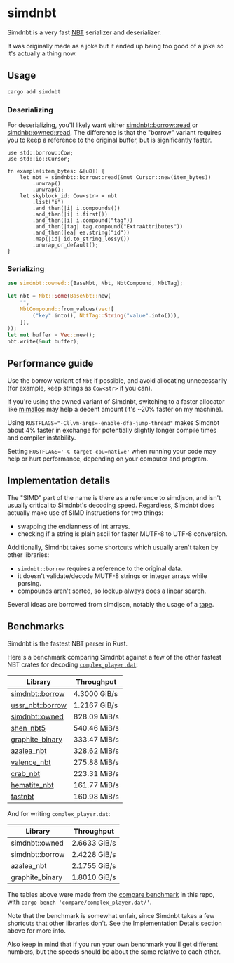 # simdnbt

Simdnbt is a very fast [NBT](https://minecraft.wiki/w/NBT_format) serializer and deserializer.

It was originally made as a joke but it ended up being too good of a joke so it's actually a thing now.

## Usage

```sh
cargo add simdnbt
```

### Deserializing

For deserializing, you'll likely want either [simdnbt::borrow::read](https://docs.rs/simdnbt/latest/simdnbt/borrow/fn.read.html) or [simdnbt::owned::read](https://docs.rs/simdnbt/latest/simdnbt/owned/fn.read.html).
The difference is that the "borrow" variant requires you to keep a reference to the original buffer, but is significantly faster.

```rust,no_run
use std::borrow::Cow;
use std::io::Cursor;

fn example(item_bytes: &[u8]) {
    let nbt = simdnbt::borrow::read(&mut Cursor::new(item_bytes))
        .unwrap()
        .unwrap();
    let skyblock_id: Cow<str> = nbt
        .list("i")
        .and_then(|i| i.compounds())
        .and_then(|i| i.first())
        .and_then(|i| i.compound("tag"))
        .and_then(|tag| tag.compound("ExtraAttributes"))
        .and_then(|ea| ea.string("id"))
        .map(|id| id.to_string_lossy())
        .unwrap_or_default();
}
```

### Serializing

```rust
use simdnbt::owned::{BaseNbt, Nbt, NbtCompound, NbtTag};

let nbt = Nbt::Some(BaseNbt::new(
    "",
    NbtCompound::from_values(vec![
        ("key".into(), NbtTag::String("value".into())),
    ]),
));
let mut buffer = Vec::new();
nbt.write(&mut buffer);
```

## Performance guide

Use the borrow variant of `Nbt` if possible, and avoid allocating unnecessarily (for example, keep strings as `Cow<str>` if you can).

If you're using the owned variant of Simdnbt, switching to a faster allocator like [mimalloc](https://docs.rs/mimalloc/latest/mimalloc/) may help a decent amount (it's ~20% faster on my machine).

Using `RUSTFLAGS="-Cllvm-args=-enable-dfa-jump-thread"` makes Simdnbt about 4% faster in exchange for potentially slightly longer compile times and compiler instability.

Setting `RUSTFLAGS='-C target-cpu=native'` when running your code may help or hurt performance, depending on your computer and program.

## Implementation details

The "SIMD" part of the name is there as a reference to simdjson, and isn't usually critical to Simdnbt's decoding speed. Regardless, Simdnbt does actually make use of SIMD instructions for two things:

- swapping the endianness of int arrays.
- checking if a string is plain ascii for faster MUTF-8 to UTF-8 conversion.

Additionally, Simdnbt takes some shortcuts which usually aren't taken by other libraries:

- `simdnbt::borrow` requires a reference to the original data.
- it doesn't validate/decode MUTF-8 strings or integer arrays while parsing.
- compounds aren't sorted, so lookup always does a linear search.

Several ideas are borrowed from simdjson, notably the usage of a [tape](https://github.com/simdjson/simdjson/blob/master/doc/tape.md).

## Benchmarks

Simdnbt is the fastest NBT parser in Rust.

Here's a benchmark comparing Simdnbt against a few of the other fastest NBT crates for decoding [`complex_player.dat`](https://github.com/azalea-rs/simdnbt/blob/master/simdnbt/tests/complex_player.dat):

| Library                                                                        | Throughput   |
| ------------------------------------------------------------------------------ | ------------ |
| [simdnbt::borrow](https://docs.rs/simdnbt/latest/simdnbt/borrow/index.html)    | 4.3000 GiB/s |
| [ussr_nbt::borrow](https://docs.rs/ussr-nbt/latest/ussr_nbt/borrow/index.html) | 1.2167 GiB/s |
| [simdnbt::owned](https://docs.rs/simdnbt/latest/simdnbt/owned/index.html)      | 828.09 MiB/s |
| [shen_nbt5](https://docs.rs/shen-nbt5/latest/shen_nbt5/)                       | 540.46 MiB/s |
| [graphite_binary](https://docs.rs/graphite_binary/latest/graphite_binary/)     | 333.47 MiB/s |
| [azalea_nbt](https://docs.rs/azalea-nbt/latest/azalea_nbt/)                    | 328.62 MiB/s |
| [valence_nbt](https://docs.rs/valence_nbt/latest/valence_nbt/)                 | 275.88 MiB/s |
| [crab_nbt](https://docs.rs/crab_nbt/latest/crab_nbt/)                          | 223.31 MiB/s |
| [hematite_nbt](https://docs.rs/hematite-nbt/latest/nbt/)                       | 161.77 MiB/s |
| [fastnbt](https://docs.rs/fastnbt/latest/fastnbt/)                             | 160.98 MiB/s |

And for writing `complex_player.dat`:

| Library         | Throughput   |
| --------------- | ------------ |
| simdnbt::owned  | 2.6633 GiB/s |
| simdnbt::borrow | 2.4228 GiB/s |
| azalea_nbt      | 2.1755 GiB/s |
| graphite_binary | 1.8010 GiB/s |

The tables above were made from the [compare benchmark](https://github.com/azalea-rs/simdnbt/tree/master/simdnbt/benches) in this repo, with `cargo bench 'compare/complex_player.dat/'`.

Note that the benchmark is somewhat unfair, since Simdnbt takes a few shortcuts that other libraries don't. See the Implementation Details section above for more info.

Also keep in mind that if you run your own benchmark you'll get different numbers, but the speeds should be about the same relative to each other.
